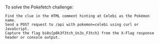 To solve the Pokefetch challenge:

    Find the clue in the HTML comment hinting at Celebi as the Pokémon name.
    Send a POST request to /api with pokemon=celebi using curl or JavaScript.
    Capture the flag bi0s{p0k3f3tch_Us3s_F3tch} from the X-Flag response header or console output.